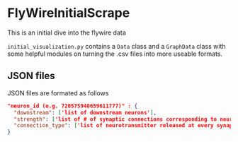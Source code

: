 # FlyWireInitialScrape
This is an initial dive into the flywire data

`initial_visualization.py` contains a `Data` class and a `GraphData` class with some helpful modules on turning the .csv files into more useable formats.

## JSON files
JSON files are formated as follows

```json
"neuron_id (e.g. 720575940659611777)" : {
  "downstream": ['list of downstream neurons'],
  "strength": ['list of # of synaptic connections corresponding to neurons in "downstream"'],
  "connection_type": ['list of neurotransmitter released at every synaptic connection corresponding to neurons in "downstream"']
}
```
